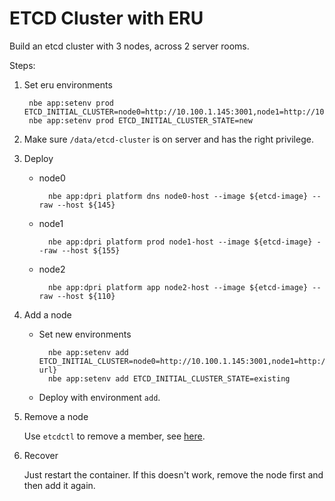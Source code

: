 ETCD Cluster with ERU
=====================

Build an etcd cluster with 3 nodes, across 2 server rooms.

Steps:

1. Set eru environments

    	nbe app:setenv prod ETCD_INITIAL_CLUSTER=node0=http://10.100.1.145:3001,node1=http://10.100.1.155:3001,node2=http://10.1.201.110:3001
    	nbe app:setenv prod ETCD_INITIAL_CLUSTER_STATE=new

2. Make sure `/data/etcd-cluster` is on server and has the right privilege.

3. Deploy

    * node0

        	nbe app:dpri platform dns node0-host --image ${etcd-image} --raw --host ${145}

    * node1

        	nbe app:dpri platform prod node1-host --image ${etcd-image} --raw --host ${155}

    * node2

        	nbe app:dpri platform app node2-host --image ${etcd-image} --raw --host ${110}

4. Add a node

    * Set new environments

    	    nbe app:setenv add ETCD_INITIAL_CLUSTER=node0=http://10.100.1.145:3001,node1=http://10.100.1.155:3001,node2=http://10.1.201.110:3001,node3=${node3-url}
    	    nbe app:setenv add ETCD_INITIAL_CLUSTER_STATE=existing

    * Deploy with environment `add`.

5. Remove a node

    Use `etcdctl` to remove a member, see [here](https://github.com/coreos/etcd/blob/master/Documentation/runtime-configuration.md#remove-a-member).

6. Recover

    Just restart the container. If this doesn't work, remove the node first and then add it again.
